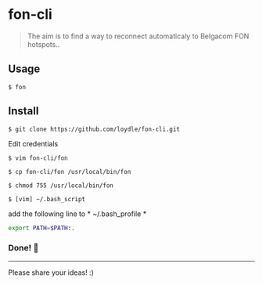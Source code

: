 
# fon-cli 
 >  The aim is to find a way to reconnect automaticaly to Belgacom FON hotspots..


## Usage
 `$ fon`  


## Install 

`$ git clone https://github.com/loydle/fon-cli.git`

Edit credentials

`$ vim fon-cli/fon`

`$ cp fon-cli/fon /usr/local/bin/fon `

`$ chmod 755 /usr/local/bin/fon`

`$ [vim] ~/.bash_script`

add the following line to * ~/.bash_profile *

```bash
export PATH=$PATH:.

```
 
 ### Done! :beers:
 ------------

Please share your ideas! :)

